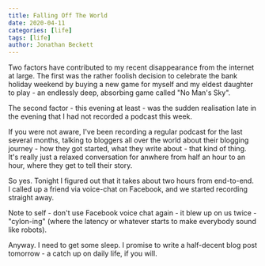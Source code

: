```yaml
---
title: Falling Off The World
date: 2020-04-11
categories: [life]
tags: [life]
author: Jonathan Beckett
---
```


Two factors have contributed to my recent disappearance from the internet at large. The first was the rather foolish decision to celebrate the bank holiday weekend by buying a new game for myself and my eldest daughter to play - an endlessly deep, absorbing game called "No Man's Sky".

The second factor - this evening at least - was the sudden realisation late in the evening that I had not recorded a podcast this week.

If you were not aware, I've been recording a regular podcast for the last several months, talking to bloggers all over the world about their blogging journey - how they got started, what they write about - that kind of thing. It's really just a relaxed conversation for anwhere from half an hour to an hour, where they get to tell their story.

So yes. Tonight I figured out that it takes about two hours from end-to-end. I called up a friend via voice-chat on Facebook, and we started recording straight away.

Note to self - don't use Facebook voice chat again - it blew up on us twice - "cylon-ing" (where the latency or whatever starts to make everybody sound like robots).

Anyway. I need to get some sleep. I promise to write a half-decent blog post tomorrow - a catch up on daily life, if you will.